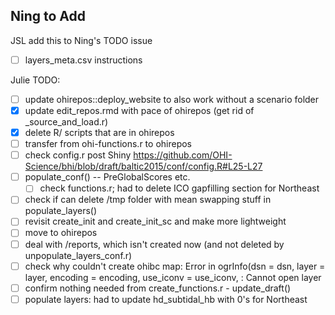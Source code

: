 ## Ning to Add
JSL add this to Ning's TODO issue

- [ ] layers_meta.csv instructions


Julie TODO: 
- [ ] update ohirepos::deploy_website to also work without a scenario folder
- [x] update edit_repos.rmd with pace of ohirepos (get rid of _source_and_load.r)
- [x] delete R/ scripts that are in ohirepos
- [ ] transfer from ohi-functions.r to ohirepos
- [ ] check config.r post Shiny https://github.com/OHI-Science/bhi/blob/draft/baltic2015/conf/config.R#L25-L27
- [ ] populate_conf() -- PreGlobalScores etc.
    - [ ] check functions.r; had to delete ICO gapfilling section for Northeast
- [ ] check if can delete /tmp folder with mean swapping stuff in populate_layers()
- [ ] revisit create_init and create_init_sc and make more lightweight
- [ ] move to ohirepos
- [ ] deal with /reports, which isn't created now (and not deleted by unpopulate_layers_conf.r)
- [ ] check why couldn't create ohibc map:  Error in ogrInfo(dsn = dsn, layer = layer, encoding = encoding, use_iconv = use_iconv,  : Cannot open layer 
- [ ] confirm nothing needed from create_functions.r - update_draft()
- [ ] populate layers: had to update hd_subtidal_hb with 0's for Northeast
